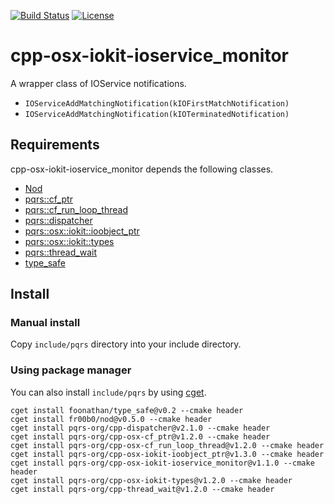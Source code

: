 [![Build Status](https://travis-ci.org/pqrs-org/cpp-osx-iokit-ioservice_monitor.svg?branch=master)](https://travis-ci.org/pqrs-org/cpp-osx-iokit-ioservice_monitor)
[![License](https://img.shields.io/badge/license-Boost%20Software%20License-blue.svg)](https://github.com/pqrs-org/cpp-osx-iokit-ioservice_monitor/blob/master/LICENSE.md)

# cpp-osx-iokit-ioservice_monitor

A wrapper class of IOService notifications.

- `IOServiceAddMatchingNotification(kIOFirstMatchNotification)`
- `IOServiceAddMatchingNotification(kIOTerminatedNotification)`

## Requirements

cpp-osx-iokit-ioservice_monitor depends the following classes.

- [Nod](https://github.com/fr00b0/nod)
- [pqrs::cf_ptr](https://github.com/pqrs-org/cpp-osx-cf_ptr)
- [pqrs::cf_run_loop_thread](https://github.com/pqrs-org/cpp-osx-cf_run_loop_thread)
- [pqrs::dispatcher](https://github.com/pqrs-org/cpp-dispatcher)
- [pqrs::osx::iokit::ioobject_ptr](https://github.com/pqrs-org/cpp-osx-iokit-ioobject_ptr)
- [pqrs::osx::iokit::types](https://github.com/pqrs-org/cpp-osx-iokit-types)
- [pqrs::thread_wait](https://github.com/pqrs-org/cpp-thread_wait)
- [type_safe](https://github.com/foonathan/type_safe)

## Install

### Manual install

Copy `include/pqrs` directory into your include directory.

### Using package manager

You can also install `include/pqrs` by using [cget](https://github.com/pfultz2/cget).

```shell
cget install foonathan/type_safe@v0.2 --cmake header
cget install fr00b0/nod@v0.5.0 --cmake header
cget install pqrs-org/cpp-dispatcher@v2.1.0 --cmake header
cget install pqrs-org/cpp-osx-cf_ptr@v1.2.0 --cmake header
cget install pqrs-org/cpp-osx-cf_run_loop_thread@v1.2.0 --cmake header
cget install pqrs-org/cpp-osx-iokit-ioobject_ptr@v1.3.0 --cmake header
cget install pqrs-org/cpp-osx-iokit-ioservice_monitor@v1.1.0 --cmake header
cget install pqrs-org/cpp-osx-iokit-types@v1.2.0 --cmake header
cget install pqrs-org/cpp-thread_wait@v1.2.0 --cmake header
```
